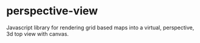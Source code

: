 # perspective-view

Javascript library for rendering grid based maps into a virtual, perspective, 3d top view with canvas.